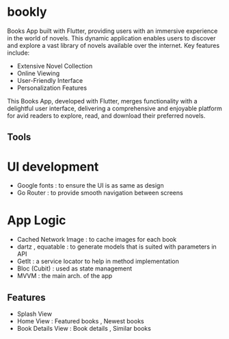 # bookly

Books App built with Flutter, providing users with an immersive experience in the world of novels. This dynamic application enables users to discover and explore a vast library of novels available over the internet. Key features include:

- Extensive Novel Collection
- Online Viewing
- User-Friendly Interface
- Personalization Features

This Books App, developed with Flutter, merges functionality with a delightful user interface, delivering a comprehensive and enjoyable platform for avid readers to explore, read, and download their preferred novels.

## Tools

# UI development
- Google fonts : to ensure the UI is as same as design
- Go Router : to provide smooth navigation between screens

# App Logic
- Cached Network Image : to cache images for each book
- dartz , equatable : to generate models that is suited with parameters in API
- GetIt : a service locator to help in method implementation
- Bloc (Cubit) : used as state management
- MVVM : the main arch. of the app


## Features
- Splash View
- Home View : Featured books , Newest books
- Book Details View : Book details , Similar books

